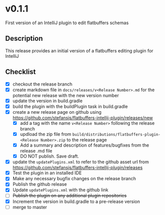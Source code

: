# v0.1.1

First version of an IntelliJ plugin to edit flatbuffers schemas

## Description

This release provides an initial version of a flatbuffers editing plugin for IntelliJ

## Checklist

- [x] checkout the release branch
- [x] create markdown file in `docs/releases/v<Release Number>.md` for the potential new release with the new version
 number
- [x] update the version in build.gradle
- [x] build the plugin with the buildPlugin task in build.gradle
- [x] create a new release page on github using https://github.com/stefansjs/flatbuffers-intellij-plugin/releases/new
  - [x] add a tag with the name `v<Release Number>` following the release branch
  - [x] updload the zip file from `build/distributions/flatbuffers-plugin-<Release Number>.zip` to the release page
  - [x] Add a summary and description of features/bugfixes from the release .md file
  - [x] DO NOT publish. Save draft.
- [x] update the `updatePlugins.xml` to refer to the github asset url from 
      https://github.com/stefansjs/flatbuffers-intellij-plugin/releases 
- [x] Test the plugin in an installed IDE
- [x] Make any necessary bugfix changes on the release branch
- [x] Publish the github release
- [x] Update `updatePlugins.xml` with the github link
- [ ] ~~Publish the plugin on any additional plugin repositories~~
- [x] Increment the version in build.gradle to a pre-release version
- [ ] merge to master